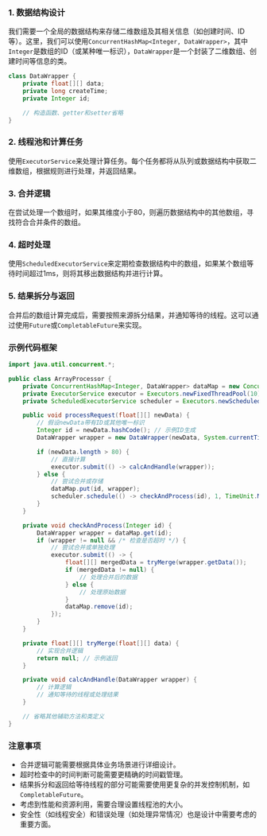 

### 1. 数据结构设计

我们需要一个全局的数据结构来存储二维数组及其相关信息（如创建时间、ID等）。这里，我们可以使用`ConcurrentHashMap<Integer, DataWrapper>`，其中`Integer`是数组的ID（或某种唯一标识），`DataWrapper`是一个封装了二维数组、创建时间等信息的类。

```java
class DataWrapper {
    private float[][] data;
    private long createTime;
    private Integer id;

    // 构造函数、getter和setter省略
}
```

### 2. 线程池和计算任务

使用`ExecutorService`来处理计算任务。每个任务都将从队列或数据结构中获取二维数组，根据规则进行处理，并返回结果。

### 3. 合并逻辑

在尝试处理一个数组时，如果其维度小于80，则遍历数据结构中的其他数组，寻找符合合并条件的数组。

### 4. 超时处理

使用`ScheduledExecutorService`来定期检查数据结构中的数组，如果某个数组等待时间超过1ms，则将其移出数据结构并进行计算。

### 5. 结果拆分与返回

合并后的数组计算完成后，需要按照来源拆分结果，并通知等待的线程。这可以通过使用`Future`或`CompletableFuture`来实现。

### 示例代码框架

```java
import java.util.concurrent.*;

public class ArrayProcessor {
    private ConcurrentHashMap<Integer, DataWrapper> dataMap = new ConcurrentHashMap<>();
    private ExecutorService executor = Executors.newFixedThreadPool(10);
    private ScheduledExecutorService scheduler = Executors.newScheduledThreadPool(1);

    public void processRequest(float[][] newData) {
        // 假设newData带有ID或其他唯一标识
        Integer id = newData.hashCode(); // 示例ID生成
        DataWrapper wrapper = new DataWrapper(newData, System.currentTimeMillis(), id);

        if (newData.length > 80) {
            // 直接计算
            executor.submit(() -> calcAndHandle(wrapper));
        } else {
            // 尝试合并或存储
            dataMap.put(id, wrapper);
            scheduler.schedule(() -> checkAndProcess(id), 1, TimeUnit.MILLISECONDS);
        }
    }

    private void checkAndProcess(Integer id) {
        DataWrapper wrapper = dataMap.get(id);
        if (wrapper != null && /* 检查是否超时 */) {
            // 尝试合并或单独处理
            executor.submit(() -> {
                float[][] mergedData = tryMerge(wrapper.getData());
                if (mergedData != null) {
                    // 处理合并后的数据
                } else {
                    // 处理原始数据
                }
                dataMap.remove(id);
            });
        }
    }

    private float[][] tryMerge(float[][] data) {
        // 实现合并逻辑
        return null; // 示例返回
    }

    private void calcAndHandle(DataWrapper wrapper) {
        // 计算逻辑
        // 通知等待的线程或处理结果
    }

    // 省略其他辅助方法和类定义
}
```

### 注意事项

- 合并逻辑可能需要根据具体业务场景进行详细设计。
- 超时检查中的时间判断可能需要更精确的时间戳管理。
- 结果拆分和返回给等待线程的部分可能需要使用更复杂的并发控制机制，如`CompletableFuture`。
- 考虑到性能和资源利用，需要合理设置线程池的大小。
- 安全性（如线程安全）和错误处理（如处理异常情况）也是设计中需要考虑的重要方面。